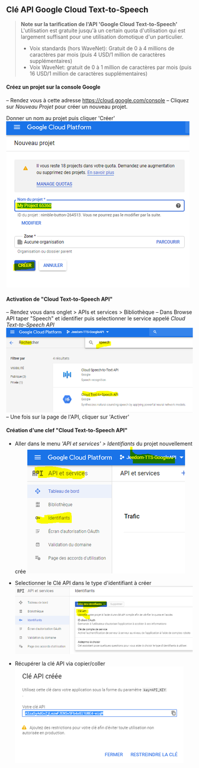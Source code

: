 
## Clé API Google Cloud Text-to-Speech

> **Note sur la tarification de l'API 'Google Cloud Text-to-Speech'**  
> L'utilisation est gratuite jusqu'à un certain quota d'utilisation qui est largement suffisant pour une utilisation domotique d'un particulier.
> - Voix standards (hors WaveNet): Gratuit de 0 à 4 millions de caractères par mois (puis 4 USD/1 million de caractères supplémentaires)
> - Voix WaveNet: gratuit de 0 à 1 million de caractères par mois (puis 16 USD/1 million de caractères supplémentaires)

#### Créez un projet sur la console Google

– Rendez vous à cette adresse https://cloud.google.com/console
– Cliquez sur *Nouveau Projet* pour créer un nouveau projet.

Donner un nom au projet puis cliquer 'Créer'
![gctts_gcp1](../images/gcloudtts/gctts_gcp1.png "gctts_gcp1")

#### Activation de "Cloud Text-to-Speech API"

– Rendez vous dans onglet > APIs et services > Bibliothèque
– Dans Browse API taper "Speech" et identifier puis selectionner le service appelé *Cloud Text-to-Speech API*
![gctts_api1](../images/gcloudtts/gctts_api1.png "gctts_api1")
– Une fois sur la page de l'API, cliquer sur 'Activer'


#### Création d'une clef "Cloud Text-to-Speech API"

- Aller dans le menu *'API et services' > Identifiants* du projet nouvellement crée
![gctts_key1](../images/gcloudtts/gctts_key1.png "gctts_key1")

- Selectionner le Clé API dans le type d'identifiant à créer
![gctts_key2](../images/gcloudtts/gctts_key2.png "gctts_key2")

- Récupérer la clé API via copier/coller
![gctts_key2](../images/gcloudtts/gctts_key3.png "gctts_key2")
